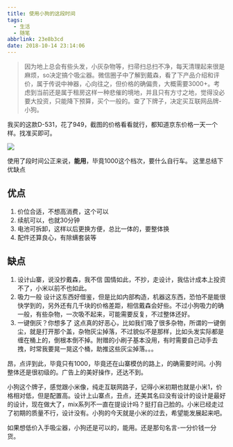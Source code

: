 ```yaml
---
title: 使用小狗的这段时间
tags:
  - 生活
  - 随笔
abbrlink: 23e8b3cd
date: 2018-10-14 23:14:06
---
```

> 因为地上总会有些头发，小灰杂物等，扫帚扫总扫不净，每天清理起来很是麻烦，so决定搞个吸尘器。微信圈子中了解到戴森，看了下产品介绍和评价，属于传说中神器，心向往之，但价格的确偏贵，大概需要3000+。考虑到当前还是属于租房这样一种悲催的境地，并且只有方寸之地，觉得没必要大投资，只能降下预算，买个一般的。查了下牌子，决定买互联网品牌-小狗。

我买的这款D-531，花了949，截图的价格看看就行，都知道京东价格一天一个样。找准买即可。

![](//static.1991421.cn/2018-10-14-144620.png)

使用了段时间公正来说，**能用**，毕竟1000这个档次，要什么自行车。
这里总结下优缺点
## 优点
1. 价位合适，不想高消费，这个可以
2. 续航可以，也就30分钟
3. 电池可拆卸，这样以后更换方便，总比一体的，要整体换
4. 配件还算良心，有除螨套装等

## 缺点
1. 设计山寨，说没抄戴森，我不信
	国情如此，不抄，走设计，我估计成本上投资不了，小米以前不也如此。
2. 吸力一般
	设计这东西好借鉴，但是比如内部构造，机器这东西，恐怕不是能很快学到的，另外还有几千块的价格差距，相信戴森会好些。不过小狗吸力的确一般，有些杂物，一次吸不起来，可能需要反复，不过整体还好。
3. 一键倒灰？你想多了
	这点真的好恶心，比如我们吸了很多杂物，所谓的一键倒尘，就是打开那个盖，杂物灰尘掉落，不过貌似不是那样，比如头发实际都是缠在桶上的，倒根本倒不掉。附赠的小刷子基本没用，有时需要自己动手去拽，时常我要晃一晃这个桶，助推这些灰尘掉落。。。

昂，点评到此，毕竟只有1000，毕竟还在山寨模仿的路上，的确需要时间。小狗整体还是很初级的。广告上的美好操作，还达不到。

小狗这个牌子，感觉跟小米像，纯走互联网路子，记得小米初期也就是小米1，价格相对低，但是配置高。设计上山寨点，丑点，还美其名曰没有设计的设计是最好的设计，现在做大了，mix系列不一直在提设计吗？挺打自己脸的。小米已经走过了初期的质量不行，设计没有。小狗的今天就是小米的过去，希望能发展起来吧。

如果想低价入手吸尘器，小狗还是可以的，能用。还是那句名言-一分价钱一分货。


